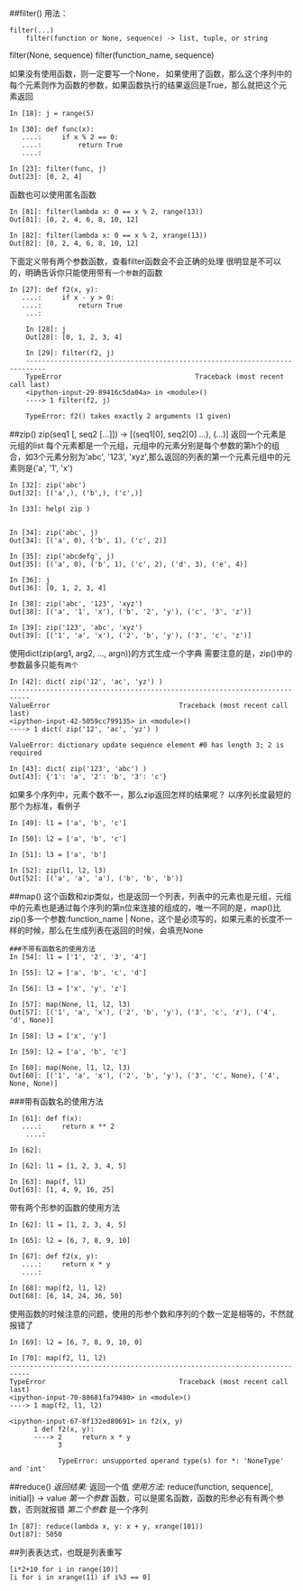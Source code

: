 ##filter()
用法：
```
filter(...)
    filter(function or None, sequence) -> list, tuple, or string
```
filter(None, sequence) filter(function_name, sequence)

如果没有使用函数，则一定要写一个None，
如果使用了函数，那么这个序列中的每个元素则作为函数的参数，如果函数执行的结果返回是True，那么就把这个元素返回
```
In [18]: j = range(5)

In [30]: def func(x):
   ....:     if x % 2 == 0:
   ....:         return True
   ....:     

In [23]: filter(func, j)
Out[23]: [0, 2, 4]
```
函数也可以使用匿名函数
```
In [81]: filter(lambda x: 0 == x % 2, range(13))
Out[81]: [0, 2, 4, 6, 8, 10, 12]

In [82]: filter(lambda x: 0 == x % 2, xrange(13))
Out[82]: [0, 2, 4, 6, 8, 10, 12]
```

下面定义带有两个参数函数，查看filter函数会不会正确的处理
很明显是不可以的，明确告诉你只能使用带有`一个参数`的函数
```
In [27]: def f2(x, y):
   ....:     if x - y > 0:
   ....:         return True
	...:     

	In [28]: j
	Out[28]: [0, 1, 2, 3, 4]

	In [29]: filter(f2, j)
	---------------------------------------------------------------------------
	TypeError                                 Traceback (most recent call last)
	<ipython-input-29-89416c5da04a> in <module>()
	----> 1 filter(f2, j)

	TypeError: f2() takes exactly 2 arguments (1 given)
```

##zip()
zip(seq1 [, seq2 [...]]) -> [(seq1[0], seq2[0] ...), (...)]
返回一个元素是元组的list
每个元素都是一个元组，元组中的元素分别是每个参数的第h个的组合，如3个元素分别为'abc', '123', 'xyz',那么返回的列表的第一个元素元组中的元素则是('a', '1', 'x')
```
In [32]: zip('abc')
Out[32]: [('a',), ('b',), ('c',)]

In [33]: help( zip )


In [34]: zip('abc', j)
Out[34]: [('a', 0), ('b', 1), ('c', 2)]

In [35]: zip('abcdefg', j)
Out[35]: [('a', 0), ('b', 1), ('c', 2), ('d', 3), ('e', 4)]

In [36]: j
Out[36]: [0, 1, 2, 3, 4]

In [38]: zip('abc', '123', 'xyz')
Out[38]: [('a', '1', 'x'), ('b', '2', 'y'), ('c', '3', 'z')]

In [39]: zip('123', 'abc', 'xyz')
Out[39]: [('1', 'a', 'x'), ('2', 'b', 'y'), ('3', 'c', 'z')]
```
使用dict(zip(arg1, arg2, ..., argn))的方式生成一个字典
需要注意的是，zip()中的参数最多只能有`两个`
```
In [42]: dict( zip('12', 'ac', 'yz') )
---------------------------------------------------------------------------
ValueError                                Traceback (most recent call last)
<ipython-input-42-5059cc799135> in <module>()
----> 1 dict( zip('12', 'ac', 'yz') )

ValueError: dictionary update sequence element #0 has length 3; 2 is required

In [43]: dict( zip('123', 'abc') )
Out[43]: {'1': 'a', '2': 'b', '3': 'c'}
```
如果多个序列中，元素个数不一，那么zip返回怎样的结果呢？
以序列长度最短的那个为标准，看例子
```
In [49]: l1 = ['a', 'b', 'c']

In [50]: l2 = ['a', 'b', 'c']

In [51]: l3 = ['a', 'b']

In [52]: zip(l1, l2, l3)
Out[52]: [('a', 'a', 'a'), ('b', 'b', 'b')]
```

##map()
这个函数和zip类似，也是返回一个列表，列表中的元素也是元组，元组中的元素也是通过每个序列的第n位来连接的组成的，唯一不同的是，map()比zip()多一个参数:function_name | None，这个是必须写的，如果元素的长度不一样的时候，那么在生成列表在返回的时候，会填充None
```
###不带有函数名的使用方法
In [54]: l1 = ['1', '2', '3', '4']

In [55]: l2 = ['a', 'b', 'c', 'd']

In [56]: l3 = ['x', 'y', 'z']

In [57]: map(None, l1, l2, l3)
Out[57]: [('1', 'a', 'x'), ('2', 'b', 'y'), ('3', 'c', 'z'), ('4', 'd', None)]

In [58]: l3 = ['x', 'y']

In [59]: l2 = ['a', 'b', 'c']

In [60]: map(None, l1, l2, l3)
Out[60]: [('1', 'a', 'x'), ('2', 'b', 'y'), ('3', 'c', None), ('4', None, None)]
```
###带有函数名的使用方法
```
In [61]: def f(x):
   ....:     return x ** 2
	....: 

In [62]: 

In [62]: l1 = [1, 2, 3, 4, 5]

In [63]: map(f, l1)
Out[63]: [1, 4, 9, 16, 25]
```
带有两个形参的函数的使用方法
```
In [62]: l1 = [1, 2, 3, 4, 5]

In [65]: l2 = [6, 7, 8, 9, 10]

In [67]: def f2(x, y):
   ....:     return x * y
   ....: 

In [68]: map(f2, l1, l2)
Out[68]: [6, 14, 24, 36, 50]
```
使用函数的时候注意的问题，使用的形参个数和序列的个数一定是相等的，不然就报错了
```
In [69]: l2 = [6, 7, 8, 9, 10, 0]

In [70]: map(f2, l1, l2)
---------------------------------------------------------------------------
TypeError                                 Traceback (most recent call last)
<ipython-input-70-88681fa79480> in <module>()
----> 1 map(f2, l1, l2)

<ipython-input-67-8f132ed80691> in f2(x, y)
      1 def f2(x, y):
	  ----> 2     return x * y
	        3 

			TypeError: unsupported operand type(s) for *: 'NoneType' and 'int'
```

##reduce()
*返回结果:* 返回一个值
*使用方法:* reduce(function, sequence[, initial]) -> value
*第一个参数* 函数，可以是匿名函数，函数的形参必有有两个参数，否则就报错
*第二个参数* 是一个序列
```
In [87]: reduce(lambda x, y: x + y, xrange(101))
Out[87]: 5050
```

##列表表达式，也既是列表重写
```
[i*2+10 for i in range(10)]
[i for i in xrange(11) if i%3 == 0]
```
